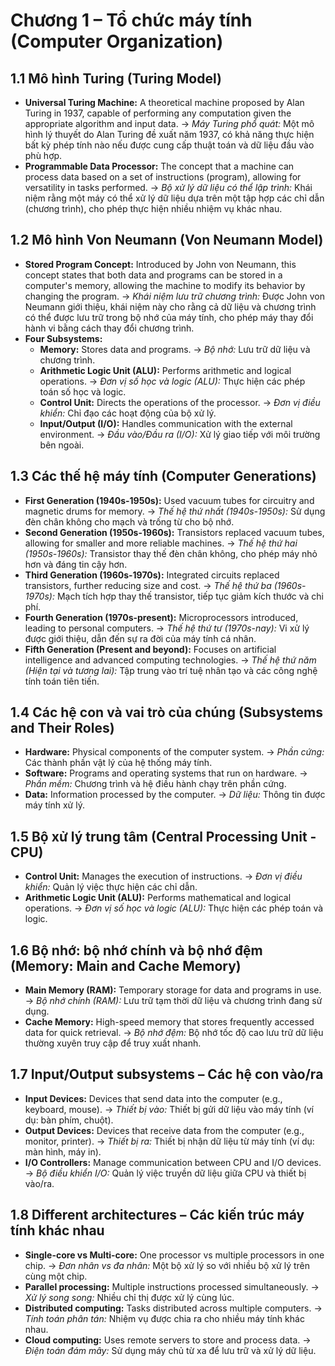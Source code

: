 # Chương 1 – Tổ chức máy tính (Computer Organization)

## 1.1 Mô hình Turing (Turing Model)

*   **Universal Turing Machine:** A theoretical machine proposed by Alan Turing in 1937, capable of performing any computation given the appropriate algorithm and input data.
    → *Máy Turing phổ quát:* Một mô hình lý thuyết do Alan Turing đề xuất năm 1937, có khả năng thực hiện bất kỳ phép tính nào nếu được cung cấp thuật toán và dữ liệu đầu vào phù hợp.
*   **Programmable Data Processor:** The concept that a machine can process data based on a set of instructions (program), allowing for versatility in tasks performed.
    → *Bộ xử lý dữ liệu có thể lập trình:* Khái niệm rằng một máy có thể xử lý dữ liệu dựa trên một tập hợp các chỉ dẫn (chương trình), cho phép thực hiện nhiều nhiệm vụ khác nhau.

## 1.2 Mô hình Von Neumann (Von Neumann Model)

*   **Stored Program Concept:** Introduced by John von Neumann, this concept states that both data and programs can be stored in a computer's memory, allowing the machine to modify its behavior by changing the program.
    → *Khái niệm lưu trữ chương trình:* Được John von Neumann giới thiệu, khái niệm này cho rằng cả dữ liệu và chương trình có thể được lưu trữ trong bộ nhớ của máy tính, cho phép máy thay đổi hành vi bằng cách thay đổi chương trình.
*   **Four Subsystems:**
    *   **Memory:** Stores data and programs.
        → *Bộ nhớ:* Lưu trữ dữ liệu và chương trình.
    *   **Arithmetic Logic Unit (ALU):** Performs arithmetic and logical operations.
        → *Đơn vị số học và logic (ALU):* Thực hiện các phép toán số học và logic.
    *   **Control Unit:** Directs the operations of the processor.
        → *Đơn vị điều khiển:* Chỉ đạo các hoạt động của bộ xử lý.
    *   **Input/Output (I/O):** Handles communication with the external environment.
        → *Đầu vào/Đầu ra (I/O):* Xử lý giao tiếp với môi trường bên ngoài.

## 1.3 Các thế hệ máy tính (Computer Generations)

*   **First Generation (1940s-1950s):** Used vacuum tubes for circuitry and magnetic drums for memory.
    → *Thế hệ thứ nhất (1940s-1950s):* Sử dụng đèn chân không cho mạch và trống từ cho bộ nhớ.
*   **Second Generation (1950s-1960s):** Transistors replaced vacuum tubes, allowing for smaller and more reliable machines.
    → *Thế hệ thứ hai (1950s-1960s):* Transistor thay thế đèn chân không, cho phép máy nhỏ hơn và đáng tin cậy hơn.
*   **Third Generation (1960s-1970s):** Integrated circuits replaced transistors, further reducing size and cost.
    → *Thế hệ thứ ba (1960s-1970s):* Mạch tích hợp thay thế transistor, tiếp tục giảm kích thước và chi phí.
*   **Fourth Generation (1970s-present):** Microprocessors introduced, leading to personal computers.
    → *Thế hệ thứ tư (1970s-nay):* Vi xử lý được giới thiệu, dẫn đến sự ra đời của máy tính cá nhân.
*   **Fifth Generation (Present and beyond):** Focuses on artificial intelligence and advanced computing technologies.
    → *Thế hệ thứ năm (Hiện tại và tương lai):* Tập trung vào trí tuệ nhân tạo và các công nghệ tính toán tiên tiến.

## 1.4 Các hệ con và vai trò của chúng (Subsystems and Their Roles)

*   **Hardware:** Physical components of the computer system.
    → *Phần cứng:* Các thành phần vật lý của hệ thống máy tính.
*   **Software:** Programs and operating systems that run on hardware.
    → *Phần mềm:* Chương trình và hệ điều hành chạy trên phần cứng.
*   **Data:** Information processed by the computer.
    → *Dữ liệu:* Thông tin được máy tính xử lý.

## 1.5 Bộ xử lý trung tâm (Central Processing Unit - CPU)

*   **Control Unit:** Manages the execution of instructions.
    → *Đơn vị điều khiển:* Quản lý việc thực hiện các chỉ dẫn.
*   **Arithmetic Logic Unit (ALU):** Performs mathematical and logical operations.
    → *Đơn vị số học và logic (ALU):* Thực hiện các phép toán và logic.

## 1.6 Bộ nhớ: bộ nhớ chính và bộ nhớ đệm (Memory: Main and Cache Memory)

*   **Main Memory (RAM):** Temporary storage for data and programs in use.
    → *Bộ nhớ chính (RAM):* Lưu trữ tạm thời dữ liệu và chương trình đang sử dụng.
*   **Cache Memory:** High-speed memory that stores frequently accessed data for quick retrieval.
    → *Bộ nhớ đệm:* Bộ nhớ tốc độ cao lưu trữ dữ liệu thường xuyên truy cập để truy xuất nhanh.

## 1.7 Input/Output subsystems – Các hệ con vào/ra

*   **Input Devices:** Devices that send data into the computer (e.g., keyboard, mouse).
    → *Thiết bị vào:* Thiết bị gửi dữ liệu vào máy tính (ví dụ: bàn phím, chuột).
*   **Output Devices:** Devices that receive data from the computer (e.g., monitor, printer).
    → *Thiết bị ra:* Thiết bị nhận dữ liệu từ máy tính (ví dụ: màn hình, máy in).
*   **I/O Controllers:** Manage communication between CPU and I/O devices.
    → *Bộ điều khiển I/O:* Quản lý việc truyền dữ liệu giữa CPU và thiết bị vào/ra.

## 1.8 Different architectures – Các kiến trúc máy tính khác nhau

*   **Single-core vs Multi-core:** One processor vs multiple processors in one chip.
    → *Đơn nhân vs đa nhân:* Một bộ xử lý so với nhiều bộ xử lý trên cùng một chip.
*   **Parallel processing:** Multiple instructions processed simultaneously.
    → *Xử lý song song:* Nhiều chỉ thị được xử lý cùng lúc.
*   **Distributed computing:** Tasks distributed across multiple computers.
    → *Tính toán phân tán:* Nhiệm vụ được chia ra cho nhiều máy tính khác nhau.
*   **Cloud computing:** Uses remote servers to store and process data.
    → *Điện toán đám mây:* Sử dụng máy chủ từ xa để lưu trữ và xử lý dữ liệu.